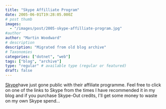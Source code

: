 ```yaml
---
title: "Skype Affilliate Program"
date: 2005-06-01T19:28:05.000Z
# post thumb
images:
  - "/images/post/2005-skype-affilliate-program.jpg"
#author
author: "Martin Woodward"
# description
description: "Migrated from old blog archive"
# Taxonomies
categories: ["dotnet", "web"]
tags: ["blog", "archive"]
type: "regular" # available type (regular or featured)
draft: false
---
```


[Skype](http://www.anrdoezrs.net/click-1724271-10386659)have just gone public with their affiliate programme. Feel free to click on one of the links to Skype from the times I have recommended it in my blog and if you purchase Skype-Out credits, I'll get some money to waste on my own Skype spend...
